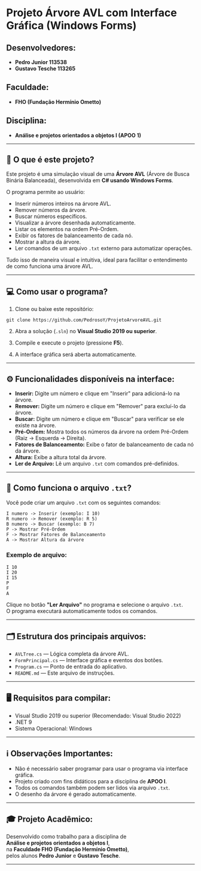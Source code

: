 # Projeto Árvore AVL com Interface Gráfica (Windows Forms)

## Desenvolvedores:
- **Pedro Junior 113538**
- **Gustavo Tesche 113265**

## Faculdade:
- **FHO (Fundação Hermínio Ometto)**

## Disciplina:
- **Análise e projetos orientados a objetos I (APOO 1)**

---

## 📌 O que é este projeto?

Este projeto é uma simulação visual de uma **Árvore AVL** (Árvore de Busca Binária Balanceada), desenvolvida em **C# usando Windows Forms**.

O programa permite ao usuário:
- Inserir números inteiros na árvore AVL.
- Remover números da árvore.
- Buscar números específicos.
- Visualizar a árvore desenhada automaticamente.
- Listar os elementos na ordem Pré-Ordem.
- Exibir os fatores de balanceamento de cada nó.
- Mostrar a altura da árvore.
- Ler comandos de um arquivo `.txt` externo para automatizar operações.

Tudo isso de maneira visual e intuitiva, ideal para facilitar o entendimento de como funciona uma árvore AVL.

---

## 💻 Como usar o programa?

1. Clone ou baixe este repositório:

```
git clone https://github.com/PedrosoY/ProjetoArvoreAVL.git
```


2. Abra a solução (`.sln`) no **Visual Studio 2019 ou superior**.

3. Compile e execute o projeto (pressione **F5**).

4. A interface gráfica será aberta automaticamente.

---

## ⚙️ Funcionalidades disponíveis na interface:

- **Inserir:** Digite um número e clique em "Inserir" para adicioná-lo na árvore.
- **Remover:** Digite um número e clique em "Remover" para excluí-lo da árvore.
- **Buscar:** Digite um número e clique em "Buscar" para verificar se ele existe na árvore.
- **Pré-Ordem:** Mostra todos os números da árvore na ordem Pré-Ordem (Raiz → Esquerda → Direita).
- **Fatores de Balanceamento:** Exibe o fator de balanceamento de cada nó da árvore.
- **Altura:** Exibe a altura total da árvore.
- **Ler de Arquivo:** Lê um arquivo `.txt` com comandos pré-definidos.

---

## 📄 Como funciona o arquivo `.txt`?

Você pode criar um arquivo `.txt` com os seguintes comandos:

```
I numero -> Inserir (exemplo: I 10)
R numero -> Remover (exemplo: R 5)
B numero -> Buscar (exemplo: B 7)
P -> Mostrar Pré-Ordem
F -> Mostrar Fatores de Balanceamento
A -> Mostrar Altura da árvore
```


### Exemplo de arquivo:

```
I 10
I 20
I 15
P
F
A
```


Clique no botão **"Ler Arquivo"** no programa e selecione o arquivo `.txt`.  
O programa executará automaticamente todos os comandos.

---

## 🗂️ Estrutura dos principais arquivos:

- `AVLTree.cs` — Lógica completa da árvore AVL.
- `FormPrincipal.cs` — Interface gráfica e eventos dos botões.
- `Program.cs` — Ponto de entrada do aplicativo.
- `README.md` — Este arquivo de instruções.

---

## 🖥️ Requisitos para compilar:

- Visual Studio 2019 ou superior (Recomendado: Visual Studio 2022)
- .NET 9
- Sistema Operacional: Windows

---

## ℹ️ Observações Importantes:

- Não é necessário saber programar para usar o programa via interface gráfica.
- Projeto criado com fins didáticos para a disciplina de **APOO I**.
- Todos os comandos também podem ser lidos via arquivo `.txt`.
- O desenho da árvore é gerado automaticamente.

---

## 🎓 Projeto Acadêmico:

Desenvolvido como trabalho para a disciplina de  
**Análise e projetos orientados a objetos I**,  
na **Faculdade FHO (Fundação Hermínio Ometto)**,  
pelos alunos **Pedro Junior** e **Gustavo Tesche**.

---
